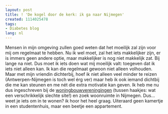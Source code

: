 ```yaml
---
layout: post
title: ! 'De kogel door de kerk: ik ga naar Nijmegen'
created: 1114025478
tags:
- Diabetes blog
lang: nl
---
```

Mensen in mijn omgeving zullen goed weten dat het moeilijk zal zijn voor mij om regelmaat te hebben. Nu ik wel moet, zal het iets makkelijker zijn, er is immers geen andere optie, maar makkelijker is nog niet makkelijk zat. Bij lange na niet. Dus moet ik iets doen wat mij moeilijk valt: toegeven dat ik iets niet alleen kan. Ik kan die regelmaat gewoon niet alleen volhouden. Maar met mijn vriendin dichterbij, hoef ik niet alleen veel minder te reizen (Antwerpen-Nijmegen is toch wel érg ver) maar heb ik ook iemand dichtbij die me kan steunen en me nét die extra motivatie kan geven. Ik heb me nu dus ingeschreven bij de [woningbouwvereningingen](http://194.151.44.105/) (tussen haakjes: wat een verschrikkelijk slechte site!) en zoek woonruimte in Nijmegen. Dus... weet je iets om in te wonen? ik hoor het heel graag. Uiteraard geen kamertje in een studentenhuis, maar een beetje een appartement.
